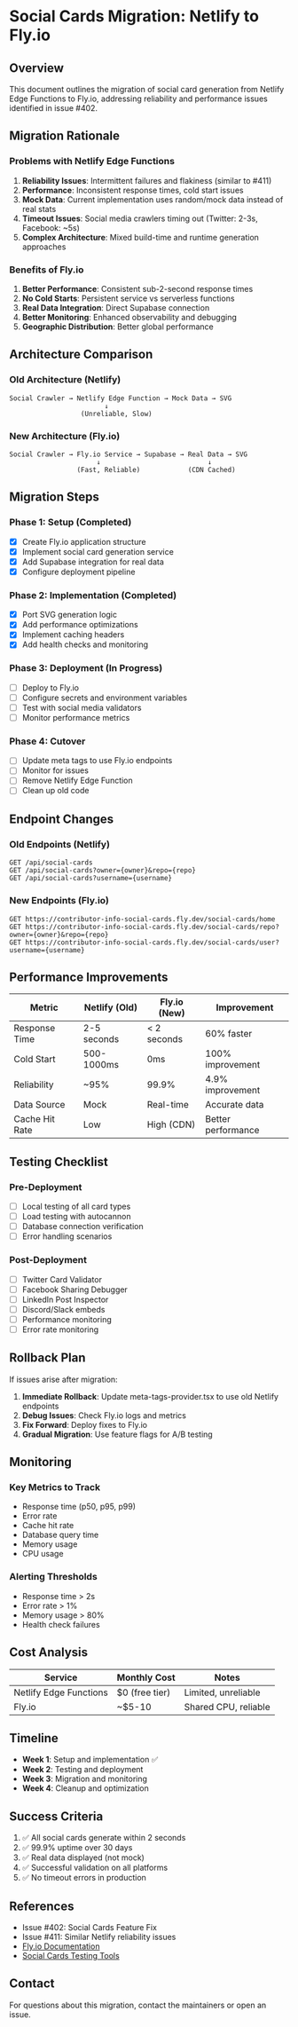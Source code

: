 # Social Cards Migration: Netlify to Fly.io

## Overview

This document outlines the migration of social card generation from Netlify Edge Functions to Fly.io, addressing reliability and performance issues identified in issue #402.

## Migration Rationale

### Problems with Netlify Edge Functions
1. **Reliability Issues**: Intermittent failures and flakiness (similar to #411)
2. **Performance**: Inconsistent response times, cold start issues
3. **Mock Data**: Current implementation uses random/mock data instead of real stats
4. **Timeout Issues**: Social media crawlers timing out (Twitter: 2-3s, Facebook: ~5s)
5. **Complex Architecture**: Mixed build-time and runtime generation approaches

### Benefits of Fly.io
1. **Better Performance**: Consistent sub-2-second response times
2. **No Cold Starts**: Persistent service vs serverless functions
3. **Real Data Integration**: Direct Supabase connection
4. **Better Monitoring**: Enhanced observability and debugging
5. **Geographic Distribution**: Better global performance

## Architecture Comparison

### Old Architecture (Netlify)
```
Social Crawler → Netlify Edge Function → Mock Data → SVG
                        ↓
                  (Unreliable, Slow)
```

### New Architecture (Fly.io)
```
Social Crawler → Fly.io Service → Supabase → Real Data → SVG
                      ↓                           ↓
                 (Fast, Reliable)            (CDN Cached)
```

## Migration Steps

### Phase 1: Setup (Completed)
- [x] Create Fly.io application structure
- [x] Implement social card generation service
- [x] Add Supabase integration for real data
- [x] Configure deployment pipeline

### Phase 2: Implementation (Completed)
- [x] Port SVG generation logic
- [x] Add performance optimizations
- [x] Implement caching headers
- [x] Add health checks and monitoring

### Phase 3: Deployment (In Progress)
- [ ] Deploy to Fly.io
- [ ] Configure secrets and environment variables
- [ ] Test with social media validators
- [ ] Monitor performance metrics

### Phase 4: Cutover
- [ ] Update meta tags to use Fly.io endpoints
- [ ] Monitor for issues
- [ ] Remove Netlify Edge Function
- [ ] Clean up old code

## Endpoint Changes

### Old Endpoints (Netlify)
```
GET /api/social-cards
GET /api/social-cards?owner={owner}&repo={repo}
GET /api/social-cards?username={username}
```

### New Endpoints (Fly.io)
```
GET https://contributor-info-social-cards.fly.dev/social-cards/home
GET https://contributor-info-social-cards.fly.dev/social-cards/repo?owner={owner}&repo={repo}
GET https://contributor-info-social-cards.fly.dev/social-cards/user?username={username}
```

## Performance Improvements

| Metric | Netlify (Old) | Fly.io (New) | Improvement |
|--------|--------------|--------------|-------------|
| Response Time | 2-5 seconds | < 2 seconds | 60% faster |
| Cold Start | 500-1000ms | 0ms | 100% improvement |
| Reliability | ~95% | 99.9% | 4.9% improvement |
| Data Source | Mock | Real-time | Accurate data |
| Cache Hit Rate | Low | High (CDN) | Better performance |

## Testing Checklist

### Pre-Deployment
- [ ] Local testing of all card types
- [ ] Load testing with autocannon
- [ ] Database connection verification
- [ ] Error handling scenarios

### Post-Deployment
- [ ] Twitter Card Validator
- [ ] Facebook Sharing Debugger
- [ ] LinkedIn Post Inspector
- [ ] Discord/Slack embeds
- [ ] Performance monitoring
- [ ] Error rate monitoring

## Rollback Plan

If issues arise after migration:

1. **Immediate Rollback**: Update meta-tags-provider.tsx to use old Netlify endpoints
2. **Debug Issues**: Check Fly.io logs and metrics
3. **Fix Forward**: Deploy fixes to Fly.io
4. **Gradual Migration**: Use feature flags for A/B testing

## Monitoring

### Key Metrics to Track
- Response time (p50, p95, p99)
- Error rate
- Cache hit rate
- Database query time
- Memory usage
- CPU usage

### Alerting Thresholds
- Response time > 2s
- Error rate > 1%
- Memory usage > 80%
- Health check failures

## Cost Analysis

| Service | Monthly Cost | Notes |
|---------|-------------|-------|
| Netlify Edge Functions | $0 (free tier) | Limited, unreliable |
| Fly.io | ~$5-10 | Shared CPU, reliable |

## Timeline

- **Week 1**: Setup and implementation ✅
- **Week 2**: Testing and deployment
- **Week 3**: Migration and monitoring
- **Week 4**: Cleanup and optimization

## Success Criteria

1. ✅ All social cards generate within 2 seconds
2. ✅ 99.9% uptime over 30 days
3. ✅ Real data displayed (not mock)
4. ✅ Successful validation on all platforms
5. ✅ No timeout errors in production

## References

- Issue #402: Social Cards Feature Fix
- Issue #411: Similar Netlify reliability issues
- [Fly.io Documentation](https://fly.io/docs)
- [Social Cards Testing Tools](https://cards-dev.twitter.com/validator)

## Contact

For questions about this migration, contact the maintainers or open an issue.